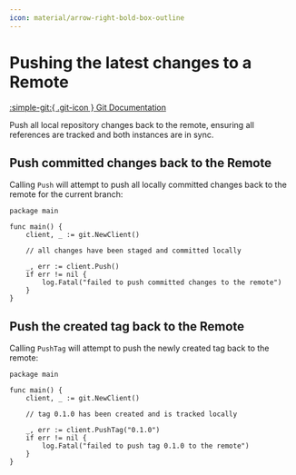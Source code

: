 ```yaml
---
icon: material/arrow-right-bold-box-outline
---
```


# Pushing the latest changes to a Remote

[:simple-git:{ .git-icon } Git Documentation](https://git-scm.com/docs/git-push)

Push all local repository changes back to the remote, ensuring all references are tracked and both instances are in sync.

## Push committed changes back to the Remote

Calling `Push` will attempt to push all locally committed changes back to the remote for the current branch:

```{ .go .select linenums="1" }
package main

func main() {
    client, _ := git.NewClient()

    // all changes have been staged and committed locally

    _, err := client.Push()
    if err != nil {
        log.Fatal("failed to push committed changes to the remote")
    }
}
```

## Push the created tag back to the Remote

Calling `PushTag` will attempt to push the newly created tag back to the remote:

```{ .go .select linenums="1" }
package main

func main() {
    client, _ := git.NewClient()

    // tag 0.1.0 has been created and is tracked locally

    _, err := client.PushTag("0.1.0")
    if err != nil {
        log.Fatal("failed to push tag 0.1.0 to the remote")
    }
}
```
